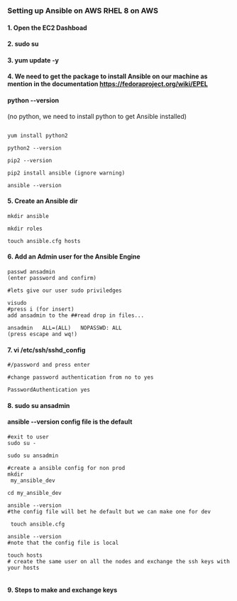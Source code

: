 ### Setting up Ansible on AWS RHEL 8 on AWS

#### 1. Open the EC2 Dashboad
#### 2. sudo su
#### 3. yum update -y
#### 4. We need to get the package to install Ansible on our machine as mention in the documentation https://fedoraproject.org/wiki/EPEL
#### python --version
(no python, we need to install python to get Ansible installed)
``` yum install https://dl.fedoraproject.org/pub/epel/epel-release-latest-8.noarch.rpm

yum install python2

python2 --version

pip2 --version

pip2 install ansible (ignore warning)

ansible --version
```
#### 5. Create an Ansible dir
```cd /etc
mkdir ansible

mkdir roles

touch ansible.cfg hosts
```
#### 6. Add an Admin user for the Ansible Engine

```useradd ansadmin
passwd ansadmin
(enter password and confirm)

#lets give our user sudo priviledges

visudo
#press i (for insert)
add ansadmin to the ##read drop in files...

ansadmin   ALL=(ALL)   NOPASSWD: ALL
(press escape and wq!)
```

#### 7.  vi /etc/ssh/sshd_config

```
#/password and press enter

#change password authentication from no to yes

PasswordAuthentication yes

```

#### 8. sudo su ansadmin

#### ansible --version config file is the default
```
#exit to user
sudo su -

sudo su ansadmin

#create a ansible config for non prod
mkdir
 my_ansible_dev

cd my_ansible_dev

ansible --version
#the config file will bet he default but we can make one for dev

 touch ansible.cfg

ansible --version
#note that the config file is local

touch hosts
# create the same user on all the nodes and exchange the ssh keys with your hosts


  ```
  #### 9. Steps to make and exchange keys
  ```ssh-keygen
  ```
